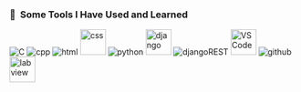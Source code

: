 

<!--
### Hi there 👋
**malikahere/malikahere** is a ✨ _special_ ✨ repository because its `README.md` (this file) appears on your GitHub profile.

Here are some ideas to get you started:

- 🔭 I’m currently working on ...
- 🌱 I’m currently learning ...
- 👯 I’m looking to collaborate on ...
- 🤔 I’m looking for help with ...
- 💬 Ask me about ...
- 📫 How to reach me: ...
- 😄 Pronouns: ...
- ⚡ Fun fact: ...
-->

<h3> 🚀 &nbsp;Some Tools I Have Used and Learned</h3>
<p align="left">

<img src="https://cdn.jsdelivr.net/gh/devicons/devicon@latest/icons/c/c-original.svg" alt="C" />
<img src="https://cdn.jsdelivr.net/gh/devicons/devicon@latest/icons/cplusplus/cplusplus-original.svg" alt="cpp" />
<img src="https://cdn.jsdelivr.net/gh/devicons/devicon@latest/icons/html5/html5-original-wordmark.svg" alt="html" />
<img src="https://cdn.jsdelivr.net/gh/devicons/devicon@latest/icons/css3/css3-original-wordmark.svg" alt="css" width="45" height="45"/>
<img src="https://cdn.jsdelivr.net/gh/devicons/devicon@latest/icons/python/python-original-wordmark.svg" alt="python"  />
<img src="https://www.vectorlogo.zone/logos/djangoproject/djangoproject-ar21.svg" alt="django" width="45" height="45"/>
<img src="https://cdn.jsdelivr.net/gh/devicons/devicon@latest/icons/djangorest/djangorest-line.svg" alt="djangoREST" />
<img src="https://cdn.jsdelivr.net/gh/devicons/devicon@latest/icons/vscode/vscode-original.svg" alt="VSCode" width="45" height="45"/>
<img src="https://cdn.jsdelivr.net/gh/devicons/devicon@latest/icons/github/github-original.svg" alt="github" />
<img src="https://cdn.jsdelivr.net/gh/devicons/devicon@latest/icons/labview/labview-original-wordmark.svg" alt="labview" width="45" height="45"/>

</p>

